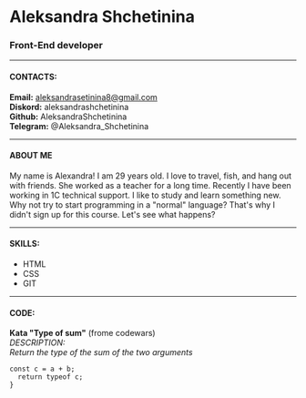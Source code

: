 # Aleksandra Shchetinina
### Front-End developer
******
#### **CONTACTS:**
**Email:** aleksandrasetinina8@gmail.com   
**Diskord:** aleksandrashchetinina  
**Github:** AleksandraShchetinina  
**Telegram:** @Aleksandra_Shchetinina
*******
#### **ABOUT ME**
My name is Alexandra! I am 29 years old. I love to travel, fish, and hang out with friends. She worked as a teacher for a long time. Recently I have been working in 1C technical support. I like to study and learn something new. Why not try to start programming in a "normal" language? That's why I didn't sign up for this course. Let's see what happens?
*******
#### **SKILLS:**
* HTML
* CSS
* GIT
*******
#### **CODE:**
**Kata "Type of sum"** (frome codewars)  
*DESCRIPTION:*   
*Return the type of the sum of the two arguments*
```function typeOfSum (a, b) {
const c = a + b;
  return typeof c;
}
```

